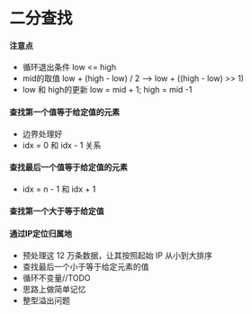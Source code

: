 # 二分查找

#### 注意点
* 循环退出条件  low <= high
* mid的取值 low + (high - low) / 2 --> low + ((high - low) >> 1) 
* low 和 high的更新 low = mid + 1; high = mid -1

#### 查找第一个值等于给定值的元素
* 边界处理好
* idx = 0 和 idx - 1 关系

#### 查找最后一个值等于给定值的元素
* idx = n - 1 和 idx + 1

#### 查找第一个大于等于给定值

#### 通过IP定位归属地
* 预处理这 12 万条数据，让其按照起始 IP 从小到大排序
* 查找最后一个小于等于给定元素的值
* 循环不变量//TODO
* 思路上做简单记忆
* 整型溢出问题
